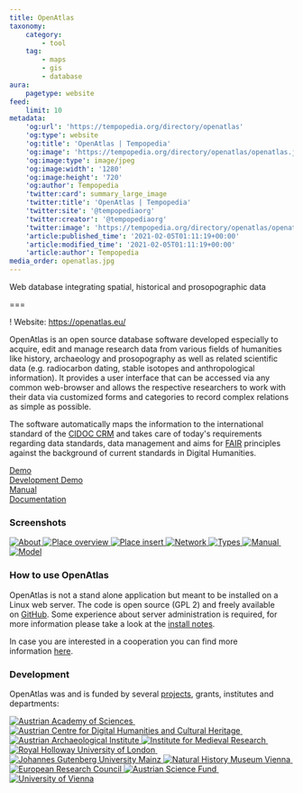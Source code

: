 ```yaml
---
title: OpenAtlas
taxonomy:
    category:
        - tool
    tag:
        - maps
        - gis
        - database
aura:
    pagetype: website
feed:
    limit: 10
metadata:
    'og:url': 'https://tempopedia.org/directory/openatlas'
    'og:type': website
    'og:title': 'OpenAtlas | Tempopedia'
    'og:image': 'https://tempopedia.org/directory/openatlas/openatlas.jpg'
    'og:image:type': image/jpeg
    'og:image:width': '1280'
    'og:image:height': '720'
    'og:author': Tempopedia
    'twitter:card': summary_large_image
    'twitter:title': 'OpenAtlas | Tempopedia'
    'twitter:site': '@tempopediaorg'
    'twitter:creator': '@tempopediaorg'
    'twitter:image': 'https://tempopedia.org/directory/openatlas/openatlas.jpg'
    'article:published_time': '2021-02-05T01:11:19+00:00'
    'article:modified_time': '2021-02-05T01:11:19+00:00'
    'article:author': Tempopedia
media_order: openatlas.jpg
---
```


Web database integrating spatial, historical and prosopographic data

===

! Website: https://openatlas.eu/

OpenAtlas is an open source database software developed especially to acquire, edit and manage research data from various fields of humanities like history, archaeology and prosopography as well as related scientific data (e.g. radiocarbon dating, stable isotopes and anthropological information). It provides a user interface that can be accessed via any common web-browser and allows the respective researchers to work with their data via customized forms and categories to record complex relations as simple as possible.

The software automatically maps the information to the international standard of the [CIDOC CRM](http://www.cidoc-crm.org/) and takes care of today's requirements regarding data standards, data management and aims for [FAIR](https://www.force11.org/fairprinciples) principles against the background of current standards in Digital Humanities.

[Demo](https://demo.openatlas.eu/)\
[Development Demo](https://demo-dev.openatlas.eu/)\
[Manual](https://demo.openatlas.eu/static/manual)\
[Documentation](https://redmine.openatlas.eu/projects/uni/wiki)

### Screenshots

[![About](https://openatlas.eu/static/images/screenshot/1_small.png) ](https://openatlas.eu/static/images/screenshot/1_big.png "About")[![Place overview](https://openatlas.eu/static/images/screenshot/2_small.png) ](https://openatlas.eu/static/images/screenshot/2_big.png "Place overview")[![Place insert](https://openatlas.eu/static/images/screenshot/3_small.png) ](https://openatlas.eu/static/images/screenshot/3_big.png "Place insert")[![Network](https://openatlas.eu/static/images/screenshot/4_small.png) ](https://openatlas.eu/static/images/screenshot/4_big.png "Network")[![Types](https://openatlas.eu/static/images/screenshot/5_small.png) ](https://openatlas.eu/static/images/screenshot/5_big.png "Types")[![Manual](https://openatlas.eu/static/images/screenshot/7_small.png) ](https://openatlas.eu/static/images/screenshot/7_big.png "Model")[![Model](https://openatlas.eu/static/images/screenshot/6_small.png)](https://openatlas.eu/static/images/screenshot/6_big.png "Model")

### How to use OpenAtlas

OpenAtlas is not a stand alone application but meant to be installed on a Linux web server. The code is open source (GPL 2) and freely available on [GitHub](https://github.com/craws/OpenAtlas). Some experience about server administration is required, for more information please take a look at the [install notes](https://github.com/craws/OpenAtlas/blob/master/install.md).

In case you are interested in a cooperation you can find more information [here](https://openatlas.eu/cooperation).

### Development

OpenAtlas was and is funded by several [projects](https://openatlas.eu/projects), grants, institutes and departments:

[![Austrian Academy of Sciences](https://openatlas.eu/static/images/institutes/oeaw.png "Austrian Academy of Sciences") ](https://www.oeaw.ac.at/)[![Austrian Centre for Digital Humanities and Cultural Heritage](https://openatlas.eu/static/images/institutes/acdh.png "Austrian Centre for Digital Humanities and Cultural Heritage") ](https://www.oeaw.ac.at/acdh/)[![Austrian Archaeological Institute](https://openatlas.eu/static/images/institutes/oeai.png "Austrian Archaeological Institute") ](https://www.oeaw.ac.at/oeai/)[![Institute for Medieval Research](https://openatlas.eu/static/images/institutes/imafo.png "Institute for Medieval Research") ](https://www.oeaw.ac.at/imafo/)[![Royal Holloway University of London](https://openatlas.eu/static/images/institutes/rhul.png "Royal Holloway University of London") ](https://www.royalholloway.ac.uk/)[![Johannes Gutenberg University Mainz](https://openatlas.eu/static/images/institutes/jug.png "Johannes Gutenberg University Mainz") ](https://www.uni-mainz.de/eng/index.php)[![Natural History Museum Vienna](https://openatlas.eu/static/images/institutes/nhm.jpg "Natural History Museum Vienna") ](https://www.nhm-wien.ac.at/)[![European Research Council](https://openatlas.eu/static/images/institutes/erc.png "European Research Council") ](https://erc.europa.eu/)[![Austrian Science Fund](https://openatlas.eu/static/images/institutes/fwf.png "Austrian Science Fund") ](https://www.fwf.ac.at/)[![University of Vienna](https://openatlas.eu/static/images/institutes/uni_vienna.png "University of Vienna")](https://www.univie.ac.at/)
